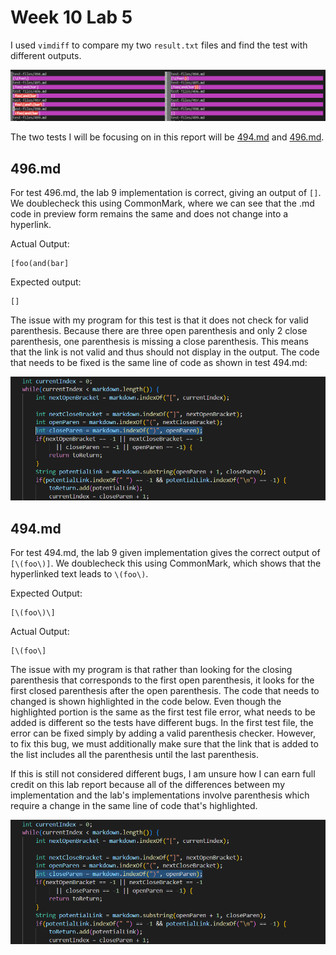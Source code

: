 # Week 10 Lab 5

I used `vimdiff` to compare my two `result.txt` files and find the test with different outputs.

![vimdiff](vimdiff.png)

The two tests I will be focusing on in this report will be [494.md](https://github.com/nidhidhamnani/markdown-parser/blob/main/test-files/494.md) and [496.md](https://github.com/nidhidhamnani/markdown-parser/blob/main/test-files/496.md).

## 496.md

For test 496.md, the lab 9 implementation is correct, giving an output of `[]`. We doublecheck this using CommonMark, where we can see that the .md code in preview form remains the same and does not change into a hyperlink. 

Actual Output:
```
[foo(and(bar]
```

Expected output:
```
[]
```

The issue with my program for this test is that it does not check for valid parenthesis. Because there are three open parenthesis and only 2 close parenthesis, one parenthesis is missing a close parenthesis. This means that the link is not valid and thus should not display in the output. The code that needs to be fixed is the same line of code as shown in test 494.md:

![494fix](494fix.PNG)

## 494.md

For test 494.md, the lab 9 given implementation gives the correct output of `[\(foo\)]`. We doublecheck this using CommonMark, which shows that the hyperlinked text leads to `\(foo\)`. 

Expected Output:
```
[\(foo\)\]
```
Actual Output:
```
[\(foo\]
```

The issue with my program is that rather than looking for the closing parenthesis that corresponds to the first open parenthesis, it looks for the first closed parenthesis after the open parenthesis. The code that needs to changed is shown highlighted in the code below. Even though the highlighted portion is the same as the first test file error, what needs to be added is different so the tests have different bugs. In the first test file, the error can be fixed simply by adding a valid parenthesis checker. However, to fix this bug, we must additionally make sure that the link that is added to the list includes all the parenthesis until the last parenthesis. 

If this is still not considered different bugs, I am unsure how I can earn full credit on this lab report because all of the differences between my implementation and the lab's implementations involve parenthesis which require a change in the same line of code that's highlighted. 

![494fix](494fix.PNG)



